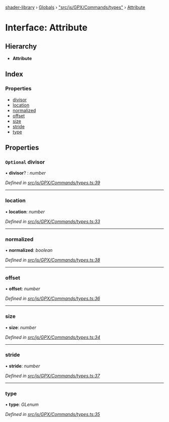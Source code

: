 [shader-library](../README.md) › [Globals](../globals.md) › ["src/js/GPX/Commands/types"](../modules/_src_js_gpx_commands_types_.md) › [Attribute](_src_js_gpx_commands_types_.attribute.md)

# Interface: Attribute

## Hierarchy

* **Attribute**

## Index

### Properties

* [divisor](_src_js_gpx_commands_types_.attribute.md#optional-divisor)
* [location](_src_js_gpx_commands_types_.attribute.md#location)
* [normalized](_src_js_gpx_commands_types_.attribute.md#normalized)
* [offset](_src_js_gpx_commands_types_.attribute.md#offset)
* [size](_src_js_gpx_commands_types_.attribute.md#size)
* [stride](_src_js_gpx_commands_types_.attribute.md#stride)
* [type](_src_js_gpx_commands_types_.attribute.md#type)

## Properties

### `Optional` divisor

• **divisor**? : *number*

*Defined in [src/js/GPX/Commands/types.ts:39](https://github.com/devjeetr/shader-lib-2/blob/ba2fd65/src/js/GPX/Commands/types.ts#L39)*

___

###  location

• **location**: *number*

*Defined in [src/js/GPX/Commands/types.ts:33](https://github.com/devjeetr/shader-lib-2/blob/ba2fd65/src/js/GPX/Commands/types.ts#L33)*

___

###  normalized

• **normalized**: *boolean*

*Defined in [src/js/GPX/Commands/types.ts:38](https://github.com/devjeetr/shader-lib-2/blob/ba2fd65/src/js/GPX/Commands/types.ts#L38)*

___

###  offset

• **offset**: *number*

*Defined in [src/js/GPX/Commands/types.ts:36](https://github.com/devjeetr/shader-lib-2/blob/ba2fd65/src/js/GPX/Commands/types.ts#L36)*

___

###  size

• **size**: *number*

*Defined in [src/js/GPX/Commands/types.ts:34](https://github.com/devjeetr/shader-lib-2/blob/ba2fd65/src/js/GPX/Commands/types.ts#L34)*

___

###  stride

• **stride**: *number*

*Defined in [src/js/GPX/Commands/types.ts:37](https://github.com/devjeetr/shader-lib-2/blob/ba2fd65/src/js/GPX/Commands/types.ts#L37)*

___

###  type

• **type**: *GLenum*

*Defined in [src/js/GPX/Commands/types.ts:35](https://github.com/devjeetr/shader-lib-2/blob/ba2fd65/src/js/GPX/Commands/types.ts#L35)*
